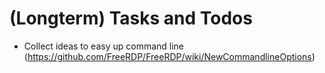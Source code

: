 # (Longterm) Tasks and Todos
* Collect ideas to easy up command line (https://github.com/FreeRDP/FreeRDP/wiki/NewCommandlineOptions)